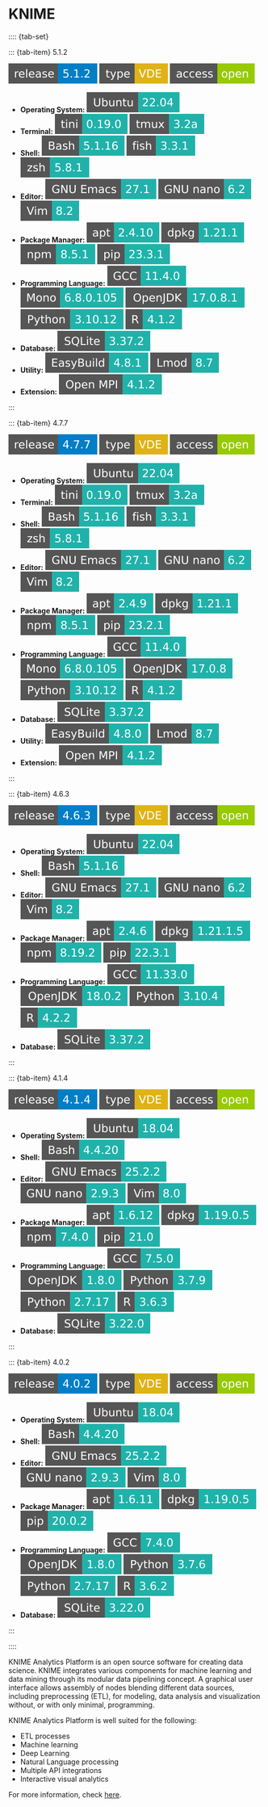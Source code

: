 # KNIME

:::: {tab-set}

::: {tab-item} 5.1.2

[![](badges/release-5.1.2-blue.svg)](https://cloud.sdu.dk/app/jobs/create?app=knime&version=5.1.2)
![type](badges/type-VDE-yellow.svg)
![access](badges/access-open-green.svg)
* **Operating System:** ![](./badges/Ubuntu-22.04-lightseagreen.svg)
* **Terminal:** ![](./badges/tini-0.19.0-lightseagreen.svg) ![](./badges/tmux-3.2a-lightseagreen.svg)
* **Shell:** ![](./badges/bash-5.1.16-lightseagreen.svg) ![](./badges/fish-3.3.1-lightseagreen.svg) ![](./badges/zsh-5.8.1-lightseagreen.svg)
* **Editor:** ![](./badges/emacs-27.1-lightseagreen.svg) ![](./badges/nano-6.2-lightseagreen.svg) ![](./badges/vim-8.2-lightseagreen.svg)
* **Package Manager:** ![](./badges/apt-2.4.10-lightseagreen.svg) ![](./badges/dpkg-1.21.1-lightseagreen.svg) ![](./badges/npm-8.5.1-lightseagreen.svg) ![](./badges/pip-23.3.1-lightseagreen.svg)
* **Programming Language:** ![](./badges/GCC-11.4.0-lightseagreen.svg) ![](./badges/Mono-6.8.0.105-lightseagreen.svg) ![](./badges/OpenJDK-17.0.8.1-lightseagreen.svg) ![](./badges/Python-3.10.12-lightseagreen.svg) ![](./badges/R-4.1.2-lightseagreen.svg)
* **Database:** ![](./badges/SQLite-3.37.2-lightseagreen.svg)
* **Utility:** ![](./badges/EasyBuild-4.8.1-lightseagreen.svg) ![](./badges/Lmod-8.7-lightseagreen.svg)
* **Extension:** ![](./badges/OpenMPI-4.1.2-lightseagreen.svg)

:::

::: {tab-item} 4.7.7

[![](badges/release-4.7.7-blue.svg)](https://cloud.sdu.dk/app/jobs/create?app=knime&version=4.7.7)
![type](badges/type-VDE-yellow.svg)
![access](badges/access-open-green.svg)
* **Operating System:** ![](./badges/Ubuntu-22.04-lightseagreen.svg)
* **Terminal:** ![](./badges/tini-0.19.0-lightseagreen.svg) ![](./badges/tmux-3.2a-lightseagreen.svg)
* **Shell:** ![](./badges/bash-5.1.16-lightseagreen.svg) ![](./badges/fish-3.3.1-lightseagreen.svg) ![](./badges/zsh-5.8.1-lightseagreen.svg)
* **Editor:** ![](./badges/emacs-27.1-lightseagreen.svg) ![](./badges/nano-6.2-lightseagreen.svg) ![](./badges/vim-8.2-lightseagreen.svg)
* **Package Manager:** ![](./badges/apt-2.4.9-lightseagreen.svg) ![](./badges/dpkg-1.21.1-lightseagreen.svg) ![](./badges/npm-8.5.1-lightseagreen.svg) ![](./badges/pip-23.2.1-lightseagreen.svg)
* **Programming Language:** ![](./badges/GCC-11.4.0-lightseagreen.svg) ![](./badges/Mono-6.8.0.105-lightseagreen.svg) ![](./badges/OpenJDK-17.0.8-lightseagreen.svg) ![](./badges/Python-3.10.12-lightseagreen.svg) ![](./badges/R-4.1.2-lightseagreen.svg)
* **Database:** ![](./badges/SQLite-3.37.2-lightseagreen.svg)
* **Utility:** ![](./badges/EasyBuild-4.8.0-lightseagreen.svg) ![](./badges/Lmod-8.7-lightseagreen.svg)
* **Extension:** ![](./badges/OpenMPI-4.1.2-lightseagreen.svg)

:::

::: {tab-item} 4.6.3

[![](badges/release-4.6.3-blue.svg)](https://cloud.sdu.dk/app/jobs/create?app=knime&version=4.6.3)
![type](badges/type-VDE-yellow.svg)
![access](badges/access-open-green.svg)
* **Operating System:** ![](./badges/Ubuntu-22.04-lightseagreen.svg)
* **Shell:** ![](./badges/bash-5.1.16-lightseagreen.svg)
* **Editor:** ![](./badges/emacs-27.1-lightseagreen.svg) ![](./badges/nano-6.2-lightseagreen.svg) ![](./badges/vim-8.2-lightseagreen.svg)
* **Package Manager:** ![](./badges/apt-2.4.6-lightseagreen.svg) ![](./badges/dpkg-1.21.1.5-lightseagreen.svg) ![](./badges/npm-8.19.2-lightseagreen.svg) ![](./badges/pip-22.3.1-lightseagreen.svg)
* **Programming Language:** ![](./badges/GCC-11.33.0-lightseagreen.svg) ![](./badges/OpenJDK-18.0.2-lightseagreen.svg) ![](./badges/Python-3.10.4-lightseagreen.svg) ![](./badges/R-4.2.2-lightseagreen.svg)
* **Database:** ![](./badges/SQLite-3.37.2-lightseagreen.svg)

:::

::: {tab-item} 4.1.4

[![](badges/release-4.1.4-blue.svg)](https://cloud.sdu.dk/app/jobs/create?app=knime&version=4.1.4)
![type](badges/type-VDE-yellow.svg)
![access](badges/access-open-green.svg)
* **Operating System:** ![](./badges/Ubuntu-18.04-lightseagreen.svg)
* **Shell:** ![](./badges/bash-4.4.20-lightseagreen.svg)
* **Editor:** ![](./badges/emacs-25.2.2-lightseagreen.svg) ![](./badges/nano-2.9.3-lightseagreen.svg) ![](./badges/vim-8.0-lightseagreen.svg)
* **Package Manager:** ![](./badges/apt-1.6.12-lightseagreen.svg) ![](./badges/dpkg-1.19.0.5-lightseagreen.svg) ![](./badges/npm-7.4.0-lightseagreen.svg) ![](./badges/pip-21.0-lightseagreen.svg)
* **Programming Language:** ![](./badges/GCC-7.5.0-lightseagreen.svg) ![](./badges/OpenJDK-1.8.0-lightseagreen.svg) ![](./badges/Python-3.7.9-lightseagreen.svg) ![](./badges/Python-2.7.17-lightseagreen.svg) ![](./badges/R-3.6.3-lightseagreen.svg)
* **Database:** ![](./badges/SQLite-3.22.0-lightseagreen.svg)

:::

::: {tab-item} 4.0.2

[![](badges/release-4.0.2-blue.svg)](https://cloud.sdu.dk/app/jobs/create?app=knime&version=4.0.2-6)
![type](badges/type-VDE-yellow.svg)
![access](badges/access-open-green.svg)
* **Operating System:** ![](./badges/Ubuntu-18.04-lightseagreen.svg)
* **Shell:** ![](./badges/bash-4.4.20-lightseagreen.svg)
* **Editor:** ![](./badges/emacs-25.2.2-lightseagreen.svg) ![](./badges/nano-2.9.3-lightseagreen.svg) ![](./badges/vim-8.0-lightseagreen.svg)
* **Package Manager:** ![](./badges/apt-1.6.11-lightseagreen.svg) ![](./badges/dpkg-1.19.0.5-lightseagreen.svg) ![](./badges/pip-20.0.2-lightseagreen.svg)
* **Programming Language:** ![](./badges/GCC-7.4.0-lightseagreen.svg) ![](./badges/OpenJDK-1.8.0-lightseagreen.svg) ![](./badges/Python-3.7.6-lightseagreen.svg) ![](./badges/Python-2.7.17-lightseagreen.svg) ![](./badges/R-3.6.2-lightseagreen.svg)
* **Database:** ![](./badges/SQLite-3.22.0-lightseagreen.svg)

:::

::::

KNIME Analytics Platform is an open source software for creating data science.
KNIME integrates various components for machine learning and data mining
through its modular data pipelining concept. A graphical user interface
allows assembly of nodes blending different data sources,
including preprocessing (ETL), for modeling, data analysis and visualization without, or with only minimal, programming.

KNIME Analytics Platform is well suited for the following:
- ETL processes
- Machine learning
- Deep Learning
- Natural Language processing
- Multiple API integrations
- Interactive visual analytics

For more information, check [here](https://www.knime.com/knime-analytics-platform).
